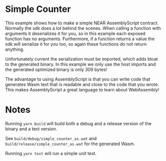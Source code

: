 # Simple Counter

This example shows how to make a simple NEAR AssemblyScript contract. Normally the sdk
does a lot behind the scenes. When calling a function with arguments it deserializes it for you,
so in this example each exposed function has no arguments. Furthermore, if a function returns
a value the sdk will serialize it for you too, so again these functions do not return anything.

Unfortunately current the serialization must be imported, which adds bloat to the generated binary.
In this example we only use the host imports and the generated optimized binary is only 309 bytes!

The advantage to using AssemblyScript is that you can write code that generates Wasm text that is
readable and close to the code that you wrote. This makes AssemblyScript a great language to learn about
WebAssembly!

# Notes

Running `yarn build` will build both a debug and a release version of the binary and a text version.

See `build/debug/simple_counter_as.wat` and `build/release/simple_counter_as.wat` for the generated Wasm.

Running `yarn test` will run a simple unit test.
